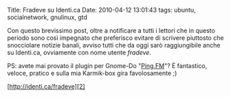 Title: Fradeve su Identi.ca
Date:  2010-04-12 13:01:43
tags: ubuntu, socialnetwork, gnulinux, gtd

Con questo brevissimo post, oltre a notificare a tutti i lettori che
in questo periodo sono così impegnato che preferisco evitare di scrivere
piuttosto che snocciolare notizie banali, avviso tutti che da oggi sarò
raggiungibile anche su Identi.ca, ovviamente con nome utente _fradeve_.


PS: avete mai provato il plugin per Gnome-Do "[Ping.FM][1]"? È fantastico,
veloce, pratico e sulla mia Karmik-box gira favolosamente ;)

[http://identi.ca/fradeve][2]


   [1]: https://code.launchpad.net/%7Ed6g/do-plugins/PingFM

   [2]: http://identi.ca/fradeve
